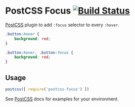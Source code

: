 # PostCSS Focus [![Build Status](https://travis-ci.org/postcss/postcss-focus.svg)](https://travis-ci.org/postcss/postcss-focus)

[PostCSS] plugin to add `:focus` selector to every `:hover`.

[PostCSS]: https://github.com/postcss/postcss

```css
.button:hover {
    background: red;
}
```

```css
.button:hover, .button:focus {
    background: red;
}
```

## Usage

```js
postcss([ require('postcss-focus') ])
```

See [PostCSS] docs for examples for your environment.
